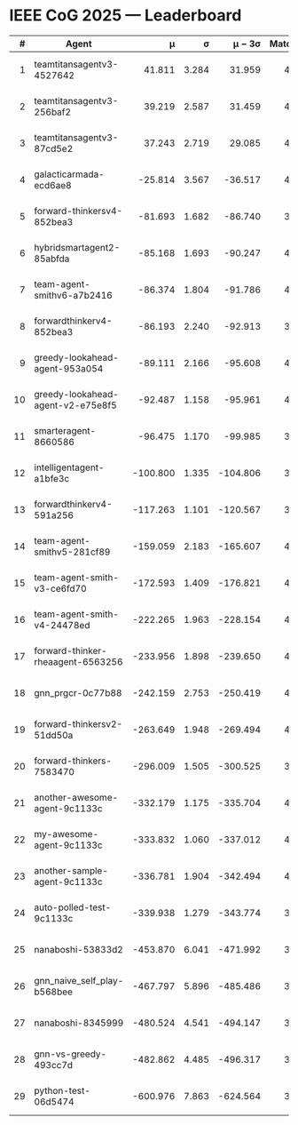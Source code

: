 # IEEE CoG 2025 — Leaderboard

| # | Agent | μ | σ | μ − 3σ | Matches | Updated |
|---:|---|---:|---:|---:|---:|---|
| 1 | teamtitansagentv3-4527642 | 41.811 | 3.284 | 31.959 | 4260 | 2025-08-18 21:04 |
| 2 | teamtitansagentv3-256baf2 | 39.219 | 2.587 | 31.459 | 4392 | 2025-08-18 21:04 |
| 3 | teamtitansagentv3-87cd5e2 | 37.243 | 2.719 | 29.085 | 4152 | 2025-08-18 21:04 |
| 4 | galacticarmada-ecd6ae8 | -25.814 | 3.567 | -36.517 | 4400 | 2025-08-18 21:04 |
| 5 | forward-thinkersv4-852bea3 | -81.693 | 1.682 | -86.740 | 3414 | 2025-08-18 21:04 |
| 6 | hybridsmartagent2-85abfda | -85.168 | 1.693 | -90.247 | 4109 | 2025-08-18 21:04 |
| 7 | team-agent-smithv6-a7b2416 | -86.374 | 1.804 | -91.786 | 4280 | 2025-08-18 21:04 |
| 8 | forwardthinkerv4-852bea3 | -86.193 | 2.240 | -92.913 | 3502 | 2025-08-18 21:04 |
| 9 | greedy-lookahead-agent-953a054 | -89.111 | 2.166 | -95.608 | 4016 | 2025-08-18 21:04 |
| 10 | greedy-lookahead-agent-v2-e75e8f5 | -92.487 | 1.158 | -95.961 | 4316 | 2025-08-18 21:04 |
| 11 | smarteragent-8660586 | -96.475 | 1.170 | -99.985 | 3695 | 2025-08-18 21:04 |
| 12 | intelligentagent-a1bfe3c | -100.800 | 1.335 | -104.806 | 3502 | 2025-08-18 21:04 |
| 13 | forwardthinkerv4-591a256 | -117.263 | 1.101 | -120.567 | 3874 | 2025-08-18 21:04 |
| 14 | team-agent-smithv5-281cf89 | -159.059 | 2.183 | -165.607 | 4380 | 2025-08-18 21:04 |
| 15 | team-agent-smith-v3-ce6fd70 | -172.593 | 1.409 | -176.821 | 4872 | 2025-08-18 21:04 |
| 16 | team-agent-smith-v4-24478ed | -222.265 | 1.963 | -228.154 | 4452 | 2025-08-18 21:04 |
| 17 | forward-thinker-rheaagent-6563256 | -233.956 | 1.898 | -239.650 | 4044 | 2025-08-18 21:04 |
| 18 | gnn_prgcr-0c77b88 | -242.159 | 2.753 | -250.419 | 4130 | 2025-08-18 21:04 |
| 19 | forward-thinkersv2-51dd50a | -263.649 | 1.948 | -269.494 | 4324 | 2025-08-18 21:04 |
| 20 | forward-thinkers-7583470 | -296.009 | 1.505 | -300.525 | 3980 | 2025-08-18 21:04 |
| 21 | another-awesome-agent-9c1133c | -332.179 | 1.175 | -335.704 | 4660 | 2025-08-18 21:04 |
| 22 | my-awesome-agent-9c1133c | -333.832 | 1.060 | -337.012 | 4620 | 2025-08-18 21:04 |
| 23 | another-sample-agent-9c1133c | -336.781 | 1.904 | -342.494 | 4140 | 2025-08-18 21:04 |
| 24 | auto-polled-test-9c1133c | -339.938 | 1.279 | -343.774 | 3800 | 2025-08-18 21:04 |
| 25 | nanaboshi-53833d2 | -453.870 | 6.041 | -471.992 | 3200 | 2025-08-18 21:04 |
| 26 | gnn_naive_self_play-b568bee | -467.797 | 5.896 | -485.486 | 3600 | 2025-08-18 21:04 |
| 27 | nanaboshi-8345999 | -480.524 | 4.541 | -494.147 | 3620 | 2025-08-18 21:04 |
| 28 | gnn-vs-greedy-493cc7d | -482.862 | 4.485 | -496.317 | 3600 | 2025-08-18 21:04 |
| 29 | python-test-06d5474 | -600.976 | 7.863 | -624.564 | 3590 | 2025-08-18 21:04 |
